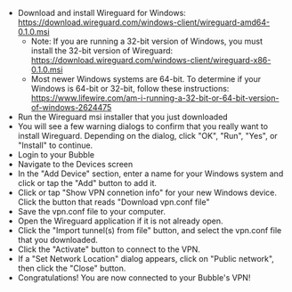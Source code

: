   * Download and install Wireguard for Windows: https://download.wireguard.com/windows-client/wireguard-amd64-0.1.0.msi
    * Note: If you are running a 32-bit version of Windows, you must install the 32-bit version of Wireguard: https://download.wireguard.com/windows-client/wireguard-x86-0.1.0.msi
    * Most newer Windows systems are 64-bit. To determine if your Windows is 64-bit or 32-bit, follow these instructions: https://www.lifewire.com/am-i-running-a-32-bit-or-64-bit-version-of-windows-2624475
  * Run the Wireguard msi installer that you just downloaded
  * You will see a few warning dialogs to confirm that you really want to install Wireguard. Depending on the dialog, click "OK", "Run", "Yes", or "Install" to continue.
  * Login to your Bubble
  * Navigate to the Devices screen
  * In the "Add Device" section, enter a name for your Windows system and click or tap the "Add" button to add it.
  * Click or tap "Show VPN connetion info" for your new Windows device. Click the button that reads "Download vpn.conf file"
  * Save the vpn.conf file to your computer.
  * Open the Wireguard application if it is not already open.
  * Click the "Import tunnel(s) from file" button, and select the vpn.conf file that you downloaded.
  * Click the "Activate" button to connect to the VPN.
  * If a "Set Network Location" dialog appears, click on "Public network", then click the "Close" button.
  * Congratulations! You are now connected to your Bubble's VPN!
